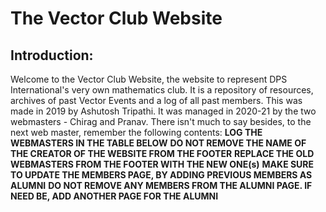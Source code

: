 # The Vector Club Website
## Introduction:
Welcome to the Vector Club Website, the website to represent DPS International's very own mathematics club. It is a repository of resources, archives of past Vector Events and a log of all past members.
This was made in 2019 by Ashutosh Tripathi. It was managed in 2020-21 by the two webmasters - Chirag and Pranav.
There isn't much to say besides, to the next web master, remember the following contents:
**LOG THE WEBMASTERS IN THE TABLE BELOW**
**DO NOT REMOVE THE NAME OF THE CREATOR OF THE WEBSITE FROM THE FOOTER**
**REPLACE THE OLD WEBMASTERS FROM THE FOOTER WITH THE NEW ONE(s)**
**MAKE SURE TO UPDATE THE MEMBERS PAGE, BY ADDING PREVIOUS MEMBERS AS ALUMNI**
**DO NOT REMOVE ANY MEMBERS FROM THE ALUMNI PAGE. IF NEED BE, ADD ANOTHER PAGE FOR THE ALUMNI**
